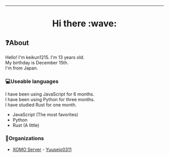 ---
<h1 align="center"> Hi there :wave: </h1>
<h2>❓About</h2>
Hello! I'm keikun1215. I'm 13 years old.<br>
My birthday is December 15th.<br>
I'm from Japan.
<h3>💻Useable languages</h3>
I have been using JavaScript for 6 months.<br>
I have been using Python for three months.<br>
I have studied Rust for one month.<br>
<ul>
  <li>JavaScript (The most favorites)</li>
  <li>Python</li>
  <li>Rust (A little)</li>
</ul>
<h3>👥Organizations</h3>
<ul>
  <li><a href="https://github.com/XOMO-sava">XOMO Server</a> - <a href="https://github.com/Yuuseio0311">Yuuseio0311</a></li>
</ul>
